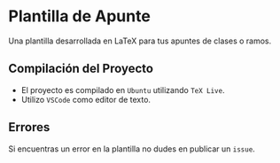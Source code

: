 # Plantilla de Apunte

Una plantilla desarrollada en LaTeX para tus apuntes de clases o ramos.

## Compilación del Proyecto

- El proyecto es compilado en `Ubuntu` utilizando `TeX Live`.
- Utilizo `VSCode` como editor de texto.

## Errores

Si encuentras un error en la plantilla no dudes en publicar un `issue`.

